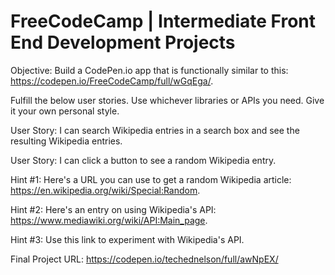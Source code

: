 # FreeCodeCamp | Intermediate Front End Development Projects

Objective: Build a CodePen.io app that is functionally similar to this: https://codepen.io/FreeCodeCamp/full/wGqEga/.

Fulfill the below user stories. Use whichever libraries or APIs you need. Give it your own personal style.

User Story: I can search Wikipedia entries in a search box and see the resulting Wikipedia entries.

User Story: I can click a button to see a random Wikipedia entry.

Hint #1: Here's a URL you can use to get a random Wikipedia article: https://en.wikipedia.org/wiki/Special:Random.

Hint #2: Here's an entry on using Wikipedia's API: https://www.mediawiki.org/wiki/API:Main_page.

Hint #3: Use this link to experiment with Wikipedia's API.

Final Project URL:  https://codepen.io/techednelson/full/awNpEX/

